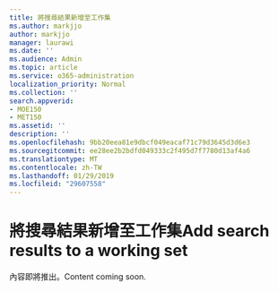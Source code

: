 ```yaml
---
title: 將搜尋結果新增至工作集
ms.author: markjjo
author: markjjo
manager: laurawi
ms.date: ''
ms.audience: Admin
ms.topic: article
ms.service: o365-administration
localization_priority: Normal
ms.collection: ''
search.appverid:
- MOE150
- MET150
ms.assetid: ''
description: ''
ms.openlocfilehash: 9bb20eea81e9dbcf049eacaf71c79d3645d3d6e3
ms.sourcegitcommit: ee28ee2b2bdfd049333c2f495d7f7780d13af4a6
ms.translationtype: MT
ms.contentlocale: zh-TW
ms.lasthandoff: 01/29/2019
ms.locfileid: "29607558"
---
```

# <a name="add-search-results-to-a-working-set"></a><span data-ttu-id="69801-102">將搜尋結果新增至工作集</span><span class="sxs-lookup"><span data-stu-id="69801-102">Add search results to a working set</span></span>

<span data-ttu-id="69801-103">內容即將推出。</span><span class="sxs-lookup"><span data-stu-id="69801-103">Content coming soon.</span></span>